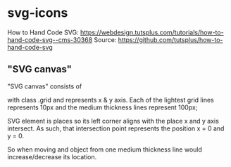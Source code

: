 # svg-icons

How to Hand Code SVG: https://webdesign.tutsplus.com/tutorials/how-to-hand-code-svg--cms-30368
Source: https://github.com/tutsplus/how-to-hand-code-svg

## "SVG canvas"
"SVG canvas" consists of <div> with class .grid and represents x & y axis.
Each of the lightest grid lines represents 10px and the medium thickness lines represent 100px;

SVG element is places so its left corner aligns with the place x and y axis intersect.
As such, that intersection point represents the position x = 0 and y = 0.

So when moving and object from one medium thickness line would increase/decrease its location.
